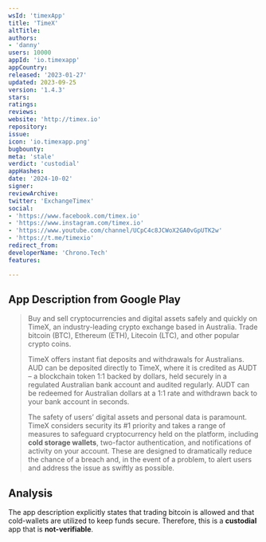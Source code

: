 ```yaml
---
wsId: 'timexApp'
title: 'TimeX'
altTitle: 
authors:
- 'danny'
users: 10000
appId: 'io.timexapp'
appCountry: 
released: '2023-01-27'
updated: 2023-09-25
version: '1.4.3'
stars: 
ratings: 
reviews: 
website: 'http://timex.io'
repository: 
issue: 
icon: 'io.timexapp.png'
bugbounty: 
meta: 'stale'
verdict: 'custodial'
appHashes: 
date: '2024-10-02'
signer: 
reviewArchive: 
twitter: 'ExchangeTimex'
social:
- 'https://www.facebook.com/timex.io'
- 'https://www.instagram.com/timex.io'
- 'https://www.youtube.com/channel/UCpC4c8JCWoX2GA0vGpUTK2w'
- 'https://t.me/timexio'
redirect_from: 
developerName: 'Chrono.Tech'
features: 

---
```


## App Description from Google Play

> Buy and sell cryptocurrencies and digital assets safely and quickly on TimeX, an industry-leading crypto exchange based in Australia. Trade bitcoin (BTC), Ethereum (ETH), Litecoin (LTC), and other popular crypto coins.
> 
> TimeX offers instant fiat deposits and withdrawals for Australians. AUD can be deposited directly to TimeX, where it is credited as AUDT – a blockchain token 1:1 backed by dollars, held securely in a regulated Australian bank account and audited regularly. AUDT can be redeemed for Australian dollars at a 1:1 rate and withdrawn back to your bank account in seconds.
>
> The safety of users’ digital assets and personal data is paramount. TimeX considers security its #1 priority and takes a range of measures to safeguard cryptocurrency held on the platform, including **cold storage wallets**, two-factor authentication, and notifications of activity on your account. These are designed to dramatically reduce the chance of a breach and, in the event of a problem, to alert users and address the issue as swiftly as possible.

## Analysis

The app description explicitly states that trading bitcoin is allowed and that cold-wallets are utilized to keep funds secure. Therefore, this is a **custodial** app that is **not-verifiable**.
